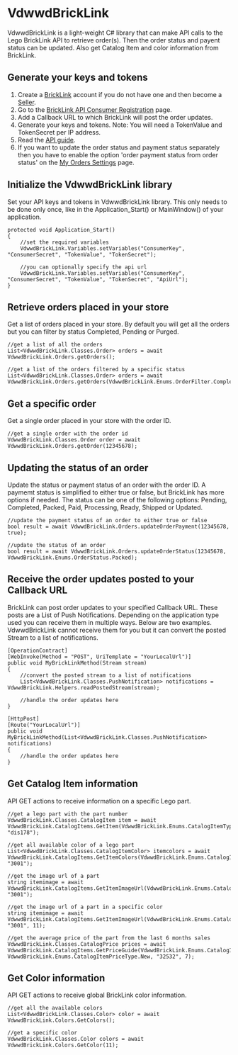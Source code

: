 # VdwwdBrickLink
VdwwdBrickLink is a light-weight C# library that can make API calls to the Lego BrickLink API to retrieve order(s). Then the order status and payent status can be updated. Also get Catalog Item and color information from BrickLink.


## Generate your keys and tokens
1. Create a [BrickLink](https://www.bricklink.com/) account if you do not have one and then become a [Seller](https://www.bricklink.com/help.asp?helpID=2440).
2. Go to the [BrickLink API Consumer Registration](https://www.bricklink.com/v2/api/register_consumer.page) page.
3. Add a Callback URL to which BrickLink will post the order updates.
4. Generate your keys and tokens. Note: You will need a TokenValue and TokenSecret per IP address.
5. Read the [API guide](https://www.bricklink.com/v3/api.page).
6. If you want to update the order status and payment status separately then you have to enable the option 'order payment status from order status' on the [My Orders Settings](https://www.bricklink.com/orderSettings.asp) page.


## Initialize the VdwwdBrickLink library
Set your API keys and tokens in VdwwdBrickLink library. This only needs to be done only once, like in the Application_Start() or MainWindow() of your application.

    protected void Application_Start()
    {
        //set the required variables
        VdwwdBrickLink.Variables.setVariables("ConsumerKey", "ConsumerSecret", "TokenValue", "TokenSecret");
  
        //you can optionally specify the api url
        VdwwdBrickLink.Variables.setVariables("ConsumerKey", "ConsumerSecret", "TokenValue", "TokenSecret", "ApiUrl");
    }


## Retrieve orders placed in your store
Get a list of orders placed in your store.
By default you will get all the orders but you can filter by status Completed, Pending or Purged.

    //get a list of all the orders
    List<VdwwdBrickLink.Classes.Order> orders = await VdwwdBrickLink.Orders.getOrders();
 
    //get a list of the orders filtered by a specific status
    List<VdwwdBrickLink.Classes.Order> orders = await VdwwdBrickLink.Orders.getOrders(VdwwdBrickLink.Enums.OrderFilter.Completed);


## Get a specific order
Get a single order placed in your store with the order ID.

    //get a single order with the order id
    VdwwdBrickLink.Classes.Order order = await VdwwdBrickLink.Orders.getOrder(12345678);


## Updating the status of an order
Update the status or payment status of an order with the order ID.
A paymemt status is simplified to either true or false, but BrickLink has more options if needed.
The status can be one of the following options: Pending, Completed, Packed, Paid, Processing, Ready, Shipped or Updated.

    //update the payment status of an order to either true or false
    bool result = await VdwwdBrickLink.Orders.updateOrderPayment(12345678, true);
 
    //update the status of an order
    bool result = await VdwwdBrickLink.Orders.updateOrderStatus(12345678, VdwwdBrickLink.Enums.OrderStatus.Packed);


## Receive the order updates posted to your Callback URL
BrickLink can post order updates to your specified Callback URL. These posts are a List of Push Notifications.
Depending on the application type used you can receive them in multiple ways. Below are two examples. VdwwdBrickLink cannot receive them for you but it can convert the posted Stream to a list of notifications.

    [OperationContract]
    [WebInvoke(Method = "POST", UriTemplate = "YourLocalUrl")]
    public void MyBrickLinkMethod(Stream stream)
    {
        //convert the posted stream to a list of notifications
        List<VdwwdBrickLink.Classes.PushNotification> notifications = VdwwdBrickLink.Helpers.readPostedStream(stream);
 
        //handle the order updates here
    }
 
    [HttpPost]
    [Route("YourLocalUrl")]
    public void MyBrickLinkMethod(List<VdwwdBrickLink.Classes.PushNotification> notifications)
    {
        //handle the order updates here
    }


## Get Catalog Item information
API GET actions to receive information on a specific Lego part.

    //get a lego part with the part number
    VdwwdBrickLink.Classes.CatalogItem item = await VdwwdBrickLink.CatalogItems.GetItem(VdwwdBrickLink.Enums.CatalogItemType.Minifig, "dis178");
     
    //get all available color of a lego part
    List<VdwwdBrickLink.Classes.CatalogItemColor> itemcolors = await VdwwdBrickLink.CatalogItems.GetItemColors(VdwwdBrickLink.Enums.CatalogItemType.Part, "3001");
     
    //get the image url of a part
    string itemimage = await VdwwdBrickLink.CatalogItems.GetItemImageUrl(VdwwdBrickLink.Enums.CatalogItemType.Part, "3001");
     
    //get the image url of a part in a specific color
    string itemimage = await VdwwdBrickLink.CatalogItems.GetItemImageUrl(VdwwdBrickLink.Enums.CatalogItemType.Part, "3001", 11);
     
    //get the average price of the part from the last 6 months sales
    VdwwdBrickLink.Classes.CatalogPrice prices = await VdwwdBrickLink.CatalogItems.GetPriceGuide(VdwwdBrickLink.Enums.CatalogItemType.Part, VdwwdBrickLink.Enums.CatalogItemPriceType.New, "32532", 7);


## Get Color information
API GET actions to receive global BrickLink color information.

    //get all the available colors
    List<VdwwdBrickLink.Classes.Color> color = await VdwwdBrickLink.Colors.GetColors();
     
    //get a specific color
    VdwwdBrickLink.Classes.Color colors = await VdwwdBrickLink.Colors.GetColor(11);
